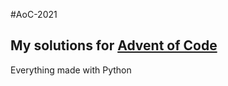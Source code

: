 #AoC-2021
## My solutions for [Advent of Code](https://adventofcode.com)

Everything made with Python 